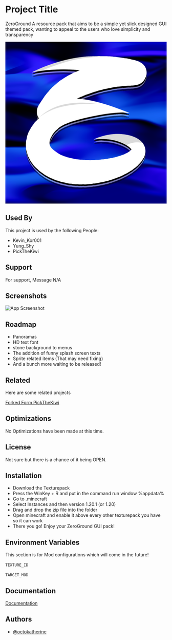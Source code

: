 
# Project Title

ZeroGround
A resource pack that aims to be a simple yet slick designed GUI themed pack, wanting to appeal to the users who love simplicity and transparency


![Logo](https://github.com/KevinKor001/ZeroGround/blob/main/pack.png?raw=true)


## Used By

This project is used by the following People:

- Kevin_Kor001
- Yung_Shy
- PickTheKiwi


## Support

For support, Message N/A


## Screenshots

![App Screenshot](https://via.placeholder.com/468x300?text=App+Screenshot+Here)


## Roadmap

- Panoramas
- HD text font
- stone background to menus
- The addition of funny splash screen texts
- Sprite related items (That may need fixing)
- And a bunch more waiting to be released!


## Related

Here are some related projects

[Forked Form PickTheKiwi](https://github.com/PickTheKiwi/ZeroGround)


## Optimizations

No Optimizations have been made at this time.


## License

Not sure but there is a chance of it being OPEN.


## Installation



- Download the Texturepack
- Press the WinKey + R and put in the command run window %appdata%
- Go to .minecraft
- Select Instances and then version 1.20.1 (or 1.20)
- Drag and drop the zip file into the folder
- Open minecraft and enable it above every other texturepack you have so it can work
- There you go! Enjoy your ZeroGround GUI pack!

## Environment Variables

This section is for Mod configurations which will come in the future!

`TEXTURE_ID`

`TARGET_MOD`


## Documentation

[Documentation](https://www.youtube.com/watch?v=dQw4w9WgXcQ)


## Authors

- [@octokatherine](https://www.github.com/octokatherine)

